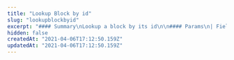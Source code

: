 ```yaml
---
title: "Lookup Block by id"
slug: "lookupblockbyid"
excerpt: "#### Summary\nLookup a block by its id\n\n#### Params\n| Fields  | Data type | Required / Optional | Description                     |\n|---------|-----------|---------------------|---------------------------------|\n| blockId | String    | Required            | Base58 encoded transaction hash |"
hidden: false
createdAt: "2021-04-06T17:12:50.159Z"
updatedAt: "2021-04-06T17:12:50.159Z"
---
```

